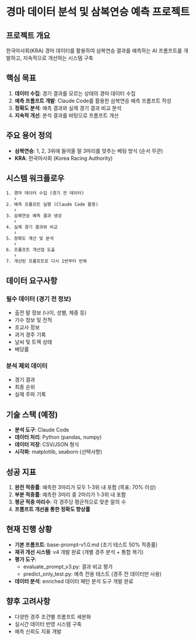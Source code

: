 # 경마 데이터 분석 및 삼복연승 예측 프로젝트

## 프로젝트 개요

한국마사회(KRA) 경마 데이터를 활용하여 삼복연승 결과를 예측하는 AI 프롬프트를 개발하고, 지속적으로 개선하는 시스템 구축

## 핵심 목표

1. **데이터 수집**: 경기 결과를 모르는 상태의 경마 데이터 수집
2. **예측 프롬프트 개발**: Claude Code를 활용한 삼복연승 예측 프롬프트 작성
3. **정확도 분석**: 예측 결과와 실제 경기 결과 비교 분석
4. **지속적 개선**: 분석 결과를 바탕으로 프롬프트 개선

## 주요 용어 정의

- **삼복연승**: 1, 2, 3위에 들어올 말 3마리를 맞추는 베팅 방식 (순서 무관)
- **KRA**: 한국마사회 (Korea Racing Authority)

## 시스템 워크플로우

```
1. 경마 데이터 수집 (경기 전 데이터)
   ↓
2. 예측 프롬프트 실행 (Claude Code 활용)
   ↓
3. 삼복연승 예측 결과 생성
   ↓
4. 실제 경기 결과와 비교
   ↓
5. 정확도 계산 및 분석
   ↓
6. 프롬프트 개선점 도출
   ↓
7. 개선된 프롬프트로 다시 1번부터 반복
```

## 데이터 요구사항

### 필수 데이터 (경기 전 정보)
- 출전 말 정보 (나이, 성별, 체중 등)
- 기수 정보 및 전적
- 조교사 정보
- 과거 경주 기록
- 날씨 및 트랙 상태
- 배당률

### 분석 제외 데이터
- 경기 결과
- 최종 순위
- 실제 주파 기록

## 기술 스택 (예정)

- **분석 도구**: Claude Code
- **데이터 처리**: Python (pandas, numpy)
- **데이터 저장**: CSV/JSON 형식
- **시각화**: matplotlib, seaborn (선택사항)

## 성공 지표

1. **완전 적중률**: 예측한 3마리가 모두 1-3위 내 포함 (목표: 70% 이상)
2. **부분 적중률**: 예측한 3마리 중 2마리가 1-3위 내 포함
3. **평균 적중 마리수**: 각 경주당 평균적으로 맞춘 말의 수
4. **프롬프트 개선을 통한 정확도 향상률**

## 현재 진행 상황

- **기본 프롬프트**: base-prompt-v1.0.md (초기 테스트 50% 적중률)
- **재귀 개선 시스템**: v4 개발 완료 (개별 경주 분석 + 통합 복기)
- **평가 도구**: 
  - evaluate_prompt_v3.py: 결과 비교 평가
  - predict_only_test.py: 예측 전용 테스트 (경주 전 데이터만 사용)
- **데이터 분석**: enriched 데이터 패턴 분석 도구 개발 완료

## 향후 고려사항

- 다양한 경주 조건별 프롬프트 세분화
- 실시간 데이터 반영 시스템 구축
- 예측 신뢰도 지표 개발